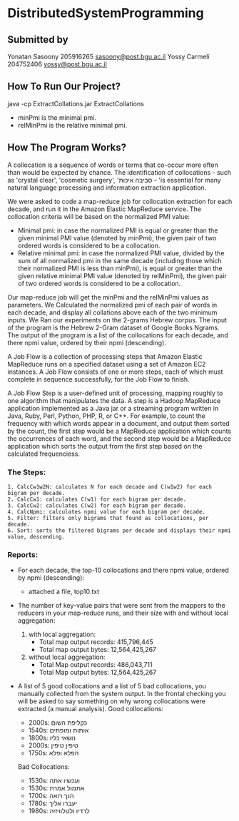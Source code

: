 # DistributedSystemProgramming

## Submitted by 
Yonatan Sasoony 205916265 sasoony@post.bgu.ac.il
Yossy Carmeli 204752406 yossy@post.bgu.ac.il

## How To Run Our Project?
java -cp ExtractCollations.jar ExtractCollations <minPmi> <relMinPmi>
- minPmi is the minimal pmi.
- relMinPmi is the relative minimal pmi.

## How The Program Works?
    
A collocation is a sequence of words or terms that co-occur more often than would be expected by
chance. The identification of collocations - such as 'crystal clear', 'cosmetic surgery', 'סביבה איכות - 'is
essential for many natural language processing and information extraction application.
    
We were asked to code a map-reduce job for collocation extraction for each decade, and run it in the Amazon Elastic MapReduce service. 
 The collocation criteria will be based on the normalized PMI value:
  *  Minimal pmi: in case the normalized PMI is equal or greater than the given minimal PMI
     value (denoted by minPmi), the given pair of two ordered words is considered to be a collocation.
  * Relative minimal pmi: in case the normalized PMI value, divided by the sum of all
    normalized pmi in the same decade (including those which their normalized PMI is less
    than minPmi), is equal or greater than the given relative minimal PMI value (denoted by
    relMinPmi), the given pair of two ordered words is considered to be a collocation.

Our map-reduce job will get the minPmi and the relMinPmi values as parameters.
We Calculated the normalized pmi of each pair of words in each decade, and display all collations above each of the two minimum inputs. 
We Ran our experiments on the 2-grams Hebrew corpus. 
The input of the program is the Hebrew 2-Gram dataset of Google Books Ngrams. 
The output of the program is a list of the collocations for each decade, and there npmi value, ordered by their npmi (descending).
    
A Job Flow is a collection of processing steps that Amazon Elastic MapReduce runs on a specified dataset using a set of Amazon EC2 instances. 
A Job Flow consists of one or more steps, each of which must complete in sequence successfully, for the Job Flow to finish.
    
A Job Flow Step is a user-defined unit of processing, mapping roughly to one algorithm that manipulates the data. 
A step is a Hadoop MapReduce application implemented as a Java jar or a streaming program written in Java, Ruby, Perl, Python, PHP, R, or C++.
For example, to count the frequency with which words appear in a document, and output them sorted by the count, the first step would be a MapReduce application which counts the occurrences of each word, and the second step would be a MapReduce application which sorts the output from the first step based on the calculated frequenciess.

### The Steps:
    1. CalcCw1w2N: calculates N for each decade and C(w1w2) for each bigram per decade.
    2. CalcCw1: calculates C(w1) for each bigram per decade.
    3. CalcCw2: calculates C(w2) for each bigram per decade.
    4. CalcNpmi: calculates npmi value for each bigram per decade.
    5. Filter: filters only bigrams that found as collocations, per decade.
    6. Sort: sorts the filtered bigrams per decade and displays their npmi value, descending.
    
    
### Reports:
* For each decade, the top-10 collocations and there npmi value, ordered by npmi (descending):
    - attached a file, top10.txt
* The number of key-value pairs that were sent from the mappers to the reducers in your map-reduce runs, and their size with and without local aggregation:
    1. with local aggregation:
       * Total map output records: 415,796,445
       * Total map output bytes: 12,564,425,267
    2. without local aggregation:
        * Total Map output records:  486,043,711
        * Total Map output bytes:  12,564,425,267
    
* A list of 5 good collocations and a list of 5 bad collocations, you manually collected from the system output. In the frontal checking you will be asked to say something on why wrong collocations were extracted (a manual analysis).
    Good collocations:
    * 2000s: כקליפת השום 
    * 1540s: אותות ומופתים 
    * 1800s: נושאי כליו 
    * 2000s: טיפין טיפין 
    * 1750s: הפלא ופלא 
    
    Bad Collocations:
    * 1530s: ועכשיו אתה 
    * 1530s: אתמול אמרת 
    * 1700s: הנך רואה 
    * 1780s: יעברו אליך 
    * 1980s: לרדיו ולטלוויזיה 

